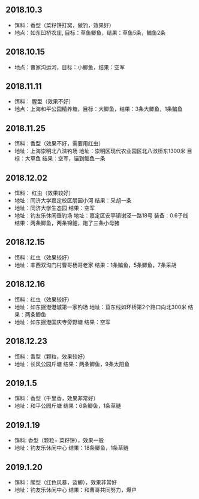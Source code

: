 ## 2018.10.3
* 饵料：香型（菜籽饼打窝，做钓，效果好）
* 地点：如东凹桥农庄, 目标：草鱼鲫鱼，结果：草鱼5条，鳊鱼2条

## 2018.10.15
* 地点：曹家沟运河，目标：小鲫鱼，结果：空军

## 2018.11.11
* 饵料： 腥型（效果不好）
* 地点：上海和平公园精养塘，目标：大鲫鱼，结果：3条大鲫鱼，1条鳊鱼

## 2018.11.25
* 饵料：香型（效果不好，需要用红虫）
* 地址：上海崇明北八滧钓场 地址：崇明区现代农业园区北八滧桥东1300米          目标：大草鱼    结果：空军，锚到鲻鱼一条

## 2018.12.02
* 饵料： 红虫（效果较好）
* 地址：同济大学嘉定校区朋园小河      结果：采胡一条
* 地址：同济大学生态园               结果：空军
* 地址：钓友乐休闲垂钓场         地址：嘉定区安亭镇谢泾一路18号    装备：0.6子线 结果：两条鲫鱼，两条锦鲤，跑了三条小母猪

## 2018.12.15
* 饵料：红虫（效果较好）
* 地址：丰西双沟门村曹哥杨哥老家     结果：1条鳊鱼，5条鲫鱼，7条采胡

## 2018.12.16
* 饵料：红虫（效果较好）
* 地址：如东掘港港城第一家钓场  地址：苴东线如环桥第2个路口向北300米    结果：两条鲫鱼
* 地址：如东掘港国庆寺旁野塘       结果：空军

## 2018.12.23
* 饵料：香型（颗粒，效果较好）
* 地址：长风公园斤塘            结果：两条鲫鱼，9条太阳鱼

## 2019.1.5
* 饵料：香型（千里香，效果非常好）
* 地址：和平公园斤塘            结果：6条鲫鱼，1条草鲢

## 2019.1.19
* 饵料: 香型（颗粒+ 菜籽饼），效果一般
* 地址：钓友乐休闲中心          结果：18条鲫鱼，1条草鲢

## 2019.1.20
* 饵料：腥型（红色风暴，蓝鲫），效果非常好
* 地址：钓友乐休闲中心          结果：和曹哥共同努力，爆户